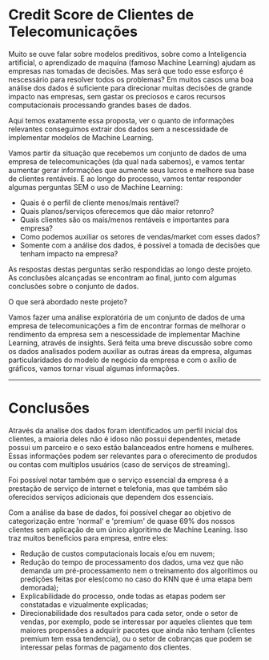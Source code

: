 # Credit Score de Clientes de Telecomunicações


 Muito se ouve falar sobre modelos preditivos, sobre como a Inteligencia artificial, o aprendizado de maquína (famoso Machine Learning) ajudam as empresas nas tomadas de decisões. Mas será que todo esse esforço é nescessário para resolver todos os problemas? Em muitos casos uma boa análise dos dados é suficiente para direcionar muitas decisões de grande impacto nas empresas, sem gastar os preciosos e caros recursos computacionais processando grandes bases de dados.

Aqui temos exatamente essa proposta, ver o quanto de informações relevantes conseguimos extrair dos dados sem a nescessidade de implementar modelos de Machine Learning.

Vamos partir da situação que recebemos um conjunto de dados de uma empresa de telecomunicações (da qual nada sabemos), e vamos tentar aumentar gerar informações que aumente seus lucros e melhore sua base de clientes rentáveis. E ao longo do processo, vamos tentar responder algumas perguntas SEM o uso de Machine Learning:

   - Quais é o perfil de cliente menos/mais rentável?
   - Quais planos/serviços oferecemos que dão maior retonro?
   - Quais clientes são os mais/menos rentáveis e importantes para empresa?
   - Como podemos auxiliar os setores de vendas/market com esses dados?
   - Somente com a análise dos dados, é possivel a tomada de decisões que tenham impacto na empresa?

As respostas destas perguntas serão respondidas ao longo deste projeto. As conclusões alcançadas se encontram ao final, junto com algumas conclusões sobre o conjunto de dados.

O que será abordado neste projeto?

Vamos fazer uma análise exploratória de um conjunto de dados de uma empresa de telecomunicações a fim de encontrar formas de melhorar o rendimento da empresa sem a nescessidade de implementar Machine Learning, através de insights. Será feita uma breve discussão sobre como os dados analisados podem auxiliar as outras áreas da empresa, algumas particularidades do modelo de negócio da empresa e com o axílio de gráficos, vamos tornar visual algumas informações.

---

# Conclusões

Através da analise dos dados foram identificados um perfil inicial dos clientes, a maioria deles não é idoso não possui dependentes, metade possui um parceiro e o sexo estão balanceados entre homens e mulheres. Essas informações podem ser relevantes para o oferecimento de produdos ou contas com multiplos usuários (caso de serviços de streaming).

Foi possível notar também que o serviço essencial da empresa é a prestação de serviço de internet e telefonia, mas que também são oferecidos serviços adicionais que dependem dos essenciais.

Com a análise da base de dados, foi possível chegar ao objetivo de categorização entre 'normal' e 'premium' de quase 69% dos nossos clientes sem aplicação de um único algoritimo de Machine Leaning. Isso traz muitos beneficios para empresa, entre eles:

   * Redução de custos computacionais locais e/ou em nuvem;
   * Redução do tempo de processamento dos dados, uma vez que não demanda um pré-processamento nem o treinamento dos algorítimos ou predições feitas por eles(como no caso do KNN que é uma etapa bem demorada);
   * Explicabilidade do processo, onde todas as etapas podem ser constatadas e vizualmente explicadas;
   * Direcionabilidade dos resultados para cada setor, onde o setor de vendas, por exemplo, pode se interessar por aqueles clientes que tem maiores propensões a adquirir pacotes que ainda não tenham (clientes premium tem essa tendencia), ou o setor de cobranças que podem se interessar pelas formas de pagamento dos clientes.
